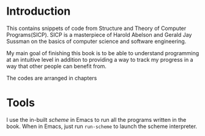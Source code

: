 # Introduction
This contains snippets of code from Structure and Theory of Computer Programs(SICP). SICP is a masterpiece of Harold Abelson and Gerald Jay Sussman on the basics of computer science and software engineering.

My main goal of finishing this book is to be able to understand programming at an intuitive level in addition to providing a way to track my progress in a way that other people can benefit from.

The codes are arranged in chapters

# Tools
I use the in-built *scheme* in Emacs to run all the programs written in the book. When in Emacs, just run `run-scheme` to launch the scheme interpreter.

